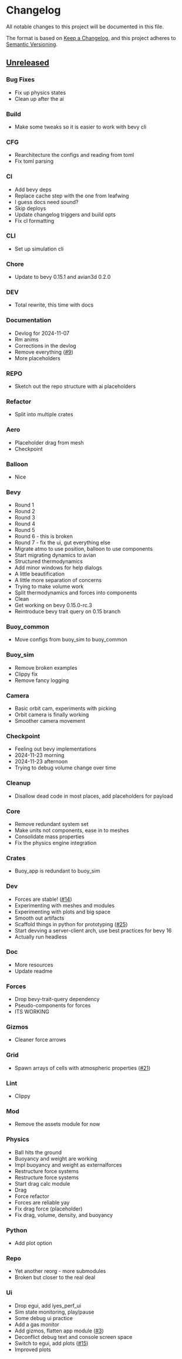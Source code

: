 # Changelog

All notable changes to this project will be documented in this file.

The format is based on [Keep a Changelog](https://keepachangelog.com/en/1.0.0/),
and this project adheres to [Semantic Versioning](https://semver.org/spec/v2.0.0.html).
## [Unreleased]

### Bug Fixes

- Fix up physics states
- Clean up after the ai

### Build

- Make some tweaks so it is easier to work with bevy cli

### CFG

- Rearchitecture the configs and reading from toml
- Fix toml parsing

### CI

- Add bevy deps
- Replace cache step with the one from leafwing
- I guess docs need sound?
- Skip deploys
- Update changelog triggers and build opts
- Fix cl formatting

### CLI

- Set up simulation cli

### Chore

- Update to bevy 0.15.1 and avian3d 0.2.0

### DEV

- Total rewrite, this time with docs

### Documentation

- Devlog for 2024-11-07
- Rm anims
- Corrections in the devlog
- Remove everything ([#9](https://github.com/philiplinden/buoy/issues/9))
- More placeholders

### REPO

- Sketch out the repo structure with ai placeholders

### Refactor

- Split into multiple crates

### Aero

- Placeholder drag from mesh
- Checkpoint

### Balloon

- Nice

### Bevy

- Round 1
- Round 2
- Round 3
- Round 4
- Round 5
- Round 6 - this is broken
- Round 7 - fix the ui, gut everything else
- Migrate atmo to use position, balloon to use components
- Start migrating dynamics to avian
- Structured thermodynamics
- Add minor windows for help dialogs
- A little beautification
- A little more separation of concerns
- Trying to make volume work
- Split thermodynamics and forces into components
- Clean
- Get working on bevy 0.15.0-rc.3
- Reintroduce bevy trait query on 0.15 branch

### Buoy_common

- Move configs from buoy_sim to buoy_common

### Buoy_sim

- Remove broken examples
- Clippy fix
- Remove fancy logging

### Camera

- Basic orbit cam, experiments with picking
- Orbit camera is finally working
- Smoother camera movement

### Checkpoint

- Feeling out bevy implementations
- 2024-11-23 morning
- 2024-11-23 afternoon
- Trying to debug volume change over time

### Cleanup

- Disallow dead code in most places, add placeholders for payload

### Core

- Remove redundant system set
- Make units not components, ease in to meshes
- Consolidate mass properties
- Fix the physics engine integration

### Crates

- Buoy_app is redundant to buoy_sim

### Dev

- Forces are stable! ([#14](https://github.com/philiplinden/buoy/issues/14))
- Experimenting with meshes and modules
- Experimenting with plots and big space
- Smooth out artifacts
- Scaffold things in python for prototyping ([#25](https://github.com/philiplinden/buoy/issues/25))
- Start devving a server-client arch, use best practices for bevy 16
- Actually run headless

### Doc

- More resources
- Update readme

### Forces

- Drop bevy-trait-query dependency
- Pseudo-components for forces
- ITS WORKING

### Gizmos

- Cleaner force arrows

### Grid

- Spawn arrays of cells with atmospheric properties ([#21](https://github.com/philiplinden/buoy/issues/21))

### Lint

- Clippy

### Mod

- Remove the assets module for now

### Physics

- Ball hits the ground
- Buoyancy and weight are working
- Impl buoyancy and weight as externalforces
- Restructure force systems
- Restructure force systems
- Start drag calc module
- Drag
- Force refactor
- Forces are reliable yay
- Fix drag force (placeholder)
- Fix drag, volume, density, and buoyancy

### Python

- Add plot option

### Repo

- Yet another reorg - more submodules
- Broken but closer to the real deal

### Ui

- Drop egui, add iyes_perf_ui
- Sim state monitoring, play/pause
- Some debug ui practice
- Add a gas monitor
- Add gizmos, flatten app module ([#3](https://github.com/philiplinden/buoy/issues/3))
- Deconflict debug text and console screen space
- Switch to egui, add plots ([#15](https://github.com/philiplinden/buoy/issues/15))
- Improved plots

[Unreleased]: https://github.com/philiplinden/buoy/compare/HEAD...HEAD

